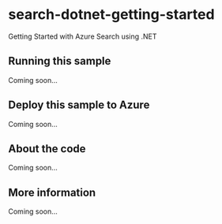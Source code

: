 # search-dotnet-getting-started
Getting Started with Azure Search using .NET
## Running this sample
Coming soon...
## Deploy this sample to Azure
Coming soon...
## About the code
Coming soon...
## More information
Coming soon...
